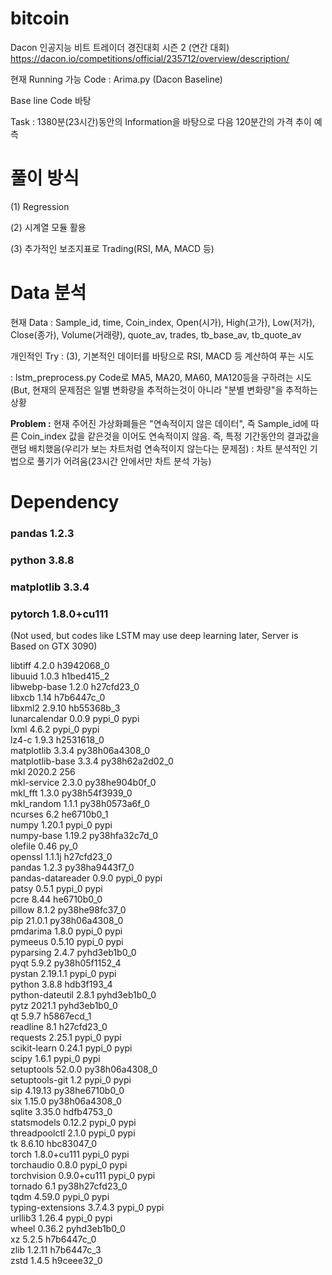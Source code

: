 # bitcoin

Dacon 인공지능 비트 트레이더 경진대회 시즌 2 (연간 대회)
https://dacon.io/competitions/official/235712/overview/description/

현재 Running 가능 Code : Arima.py (Dacon Baseline)

Base line Code 바탕

Task : 1380분(23시간)동안의 Information을 바탕으로 다음 120분간의 가격 추이 예측

# 풀이 방식

(1) Regression

(2) 시계열 모듈 활용

(3) 추가적인 보조지표로 Trading(RSI, MA, MACD 등)

# Data 분석

현재 Data : Sample_id, time, Coin_index, Open(시가), High(고가), Low(저가), Close(종가), Volume(거래량), quote_av, trades, tb_base_av, tb_quote_av

개인적인 Try : (3), 기본적인 데이터를 바탕으로 RSI, MACD 등 계산하여 푸는 시도

: lstm_preprocess.py Code로 
MA5, MA20, MA60, MA120등을 구하려는 시도 (But, 현재의 문제점은 일별 변화량을 추적하는것이 아니라 "분별 변화량"을 추적하는 상황

__Problem :__ 현재 주어진 가상화폐들은 "연속적이지 않은 데이터", 즉 Sample_id에 따른 Coin_index 값을 같은것을 이어도 연속적이지 않음.
즉, 특정 기간동안의 결과값을 랜덤 배치했음(우리가 보는 차트처럼 연속적이지 않는다는 문제점) : 차트 분석적인 기법으로 풀기가 어려움(23시간 안에서만 차트 분석 가능)


# Dependency
### pandas 1.2.3

### python 3.8.8

### matplotlib 3.3.4

### pytorch 1.8.0+cu111

(Not used, but codes like LSTM may use deep learning later, Server is Based on GTX 3090)

libtiff                   4.2.0                h3942068_0<br/>
libuuid                   1.0.3                h1bed415_2<br/>
libwebp-base              1.2.0                h27cfd23_0<br/>
libxcb                    1.14                 h7b6447c_0<br/>
libxml2                   2.9.10               hb55368b_3<br/>
lunarcalendar             0.0.9                    pypi_0    pypi<br/>
lxml                      4.6.2                    pypi_0    pypi<br/>
lz4-c                     1.9.3                h2531618_0<br/>
matplotlib                3.3.4            py38h06a4308_0<br/>
matplotlib-base           3.3.4            py38h62a2d02_0<br/>
mkl                       2020.2                      256<br/>
mkl-service               2.3.0            py38he904b0f_0<br/>
mkl_fft                   1.3.0            py38h54f3939_0<br/>
mkl_random                1.1.1            py38h0573a6f_0<br/>
ncurses                   6.2                  he6710b0_1<br/>
numpy                     1.20.1                   pypi_0    pypi<br/>
numpy-base                1.19.2           py38hfa32c7d_0<br/>
olefile                   0.46                       py_0<br/>
openssl                   1.1.1j               h27cfd23_0<br/>
pandas                    1.2.3            py38ha9443f7_0<br/>
pandas-datareader         0.9.0                    pypi_0    pypi<br/>
patsy                     0.5.1                    pypi_0    pypi<br/>
pcre                      8.44                 he6710b0_0<br/>
pillow                    8.1.2            py38he98fc37_0<br/>
pip                       21.0.1           py38h06a4308_0<br/>
pmdarima                  1.8.0                    pypi_0    pypi<br/>
pymeeus                   0.5.10                   pypi_0    pypi<br/>
pyparsing                 2.4.7              pyhd3eb1b0_0<br/>
pyqt                      5.9.2            py38h05f1152_4<br/>
pystan                    2.19.1.1                 pypi_0    pypi<br/>
python                    3.8.8                hdb3f193_4<br/>
python-dateutil           2.8.1              pyhd3eb1b0_0<br/>
pytz                      2021.1             pyhd3eb1b0_0<br/>
qt                        5.9.7                h5867ecd_1<br/>
readline                  8.1                  h27cfd23_0<br/>
requests                  2.25.1                   pypi_0    pypi<br/>
scikit-learn              0.24.1                   pypi_0    pypi<br/>
scipy                     1.6.1                    pypi_0    pypi<br/>
setuptools                52.0.0           py38h06a4308_0<br/>
setuptools-git            1.2                      pypi_0    pypi<br/>
sip                       4.19.13          py38he6710b0_0<br/>
six                       1.15.0           py38h06a4308_0<br/>
sqlite                    3.35.0               hdfb4753_0<br/>
statsmodels               0.12.2                   pypi_0    pypi<br/>
threadpoolctl             2.1.0                    pypi_0    pypi<br/>
tk                        8.6.10               hbc83047_0<br/>
torch                     1.8.0+cu111              pypi_0    pypi<br/>
torchaudio                0.8.0                    pypi_0    pypi<br/>
torchvision               0.9.0+cu111              pypi_0    pypi<br/>
tornado                   6.1              py38h27cfd23_0  
tqdm                      4.59.0                   pypi_0    pypi  
typing-extensions         3.7.4.3                  pypi_0    pypi  
urllib3                   1.26.4                   pypi_0    pypi  
wheel                     0.36.2             pyhd3eb1b0_0  
xz                        5.2.5                h7b6447c_0  
zlib                      1.2.11               h7b6447c_3  
zstd                      1.4.5                h9ceee32_0  
